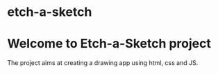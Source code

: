 # etch-a-sketch

# Welcome to Etch-a-Sketch project

The project aims at creating a drawing app using html, css and JS.